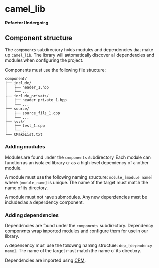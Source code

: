 # camel_lib

**Refactor Undergoing**

## Component structure

The `components` subdirectory holds modules and dependencies that make up `camel_lib`.
The library will automatically discover all dependencies and modules when configuring 
the project. 

Components must use the following file structure:
```text
component/
├── include/
│   ├── header_1.hpp
│   └── ...
├── include_private/
│   ├── header_private_1.hpp
│   └── ...
├── source/
│   ├── source_file_1.cpp
│   └── ...
├── test/
│   ├── test_1.cpp
│   └── ...
└── CMakeList.txt
```

### Adding modules

Modules are found under the `components` subdirectory. Each module can function 
as an isolated library or as a high level dependency of another module. 

A module must use the following naming structure: `module_[module name]` where `[module_name]` 
is unique. The name of the target must match the name of its directory.

A module must not have submodules. Any new dependencies must be included as
a dependency component. 

### Adding dependencies

Dependencies are found under the `components` subdirectory. Dependency components
wrap imported modules and configure them for use in our library. 

A dependency must use the following naming structure: `dep_[dependency name]`.
The name of the target must match the name of its directory.

Dependencies are imported using [CPM](https://github.com/cpm-cmake/CPM.cmake).


